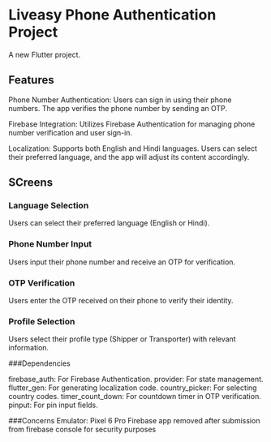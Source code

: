 # Liveasy Phone Authentication Project

A new Flutter project.

## Features
Phone Number Authentication: Users can sign in using their phone numbers. The app verifies the phone number by sending an OTP.

Firebase Integration: Utilizes Firebase Authentication for managing phone number verification and user sign-in.

Localization: Supports both English and Hindi languages. Users can select their preferred language, and the app will adjust its content accordingly.

## SCreens

### Language Selection
Users can select their preferred language (English or Hindi).

### Phone Number Input
Users input their phone number and receive an OTP for verification.

### OTP Verification
Users enter the OTP received on their phone to verify their identity.

### Profile Selection
Users select their profile type (Shipper or Transporter) with relevant information.


###Dependencies

firebase_auth: For Firebase Authentication.
provider: For state management.
flutter_gen: For generating localization code.
country_picker: For selecting country codes.
timer_count_down: For countdown timer in OTP verification.
pinput: For pin input fields.

###Concerns
Emulator: Pixel 6 Pro
Firebase app removed after submission from firebase console for security purposes

